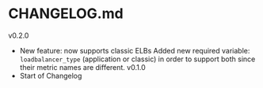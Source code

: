 # CHANGELOG.md
v0.2.0
- New feature: now supports classic ELBs
  Added new required variable: `loadbalancer_type` (application or classic) in order to support both since their metric names are different.
v0.1.0
- Start of Changelog
